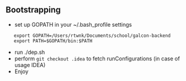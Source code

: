 
## Bootstrapping 

- set up GOPATH in your ~/.bash_profile settings

 ```
    export GOPATH=/Users/rtwnk/Documents/school/galcon-backend
    export PATH=$GOPATH/bin:$PATH

```

- run ./dep.sh
- perform `git checkout .idea` to fetch runConfigurations (in case of usage IDEA)
- Enjoy

